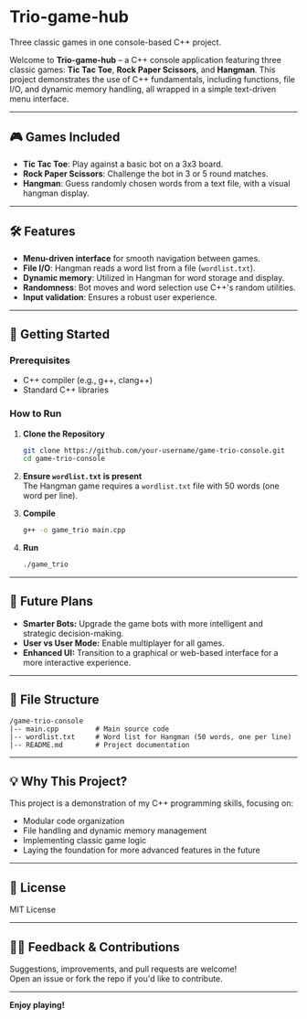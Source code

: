 # Trio-game-hub
Three classic games in one console-based C++ project.

Welcome to **Trio-game-hub** – a C++ console application featuring three classic games: **Tic Tac Toe**, **Rock Paper Scissors**, and **Hangman**. This project demonstrates the use of C++ fundamentals, including functions, file I/O, and dynamic memory handling, all wrapped in a simple text-driven menu interface.

---

## 🎮 Games Included

- **Tic Tac Toe**: Play against a basic bot on a 3x3 board.
- **Rock Paper Scissors**: Challenge the bot in 3 or 5 round matches.
- **Hangman**: Guess randomly chosen words from a text file, with a visual hangman display.

---

## 🛠️ Features

- **Menu-driven interface** for smooth navigation between games.
- **File I/O**: Hangman reads a word list from a file (`wordlist.txt`).
- **Dynamic memory**: Utilized in Hangman for word storage and display.
- **Randomness**: Bot moves and word selection use C++'s random utilities.
- **Input validation**: Ensures a robust user experience.

---

## 🚀 Getting Started

### Prerequisites

- C++ compiler (e.g., g++, clang++)
- Standard C++ libraries

### How to Run

1. **Clone the Repository**
    ```bash
    git clone https://github.com/your-username/game-trio-console.git
    cd game-trio-console
    ```

2. **Ensure `wordlist.txt` is present**  
   The Hangman game requires a `wordlist.txt` file with 50 words (one word per line).

3. **Compile**
    ```bash
    g++ -o game_trio main.cpp
    ```

4. **Run**
    ```bash
    ./game_trio
    ```

---

## 📝 Future Plans

- **Smarter Bots:** Upgrade the game bots with more intelligent and strategic decision-making.
- **User vs User Mode:** Enable multiplayer for all games.
- **Enhanced UI:** Transition to a graphical or web-based interface for a more interactive experience.

---

## 📂 File Structure

```
/game-trio-console
|-- main.cpp         # Main source code
|-- wordlist.txt     # Word list for Hangman (50 words, one per line)
|-- README.md        # Project documentation
```

---

## 💡 Why This Project?

This project is a demonstration of my C++ programming skills, focusing on:
- Modular code organization
- File handling and dynamic memory management
- Implementing classic game logic
- Laying the foundation for more advanced features in the future

---

## 📃 License

MIT License

---

## 🙋‍♂️ Feedback & Contributions

Suggestions, improvements, and pull requests are welcome!  
Open an issue or fork the repo if you'd like to contribute.

---

**Enjoy playing!**

